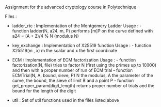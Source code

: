 Assignment for the advanced cryptology course in Polytechnique

Files :
- ladder_rtc : Implementation of the Montgomery Ladder
  Usage : - function ladder(N, a24, m, P) performs [m]P on the curve defined with a24 = (A + 2)/4 % N (modulus N)
  
 - key_exchange : Implementation of X25519 function
  Usage : - function X25519(m , x) m the scalar and x the first coordinate
  
 - ECM : Implementation of ECM factorization
  Usage : - function factorization(N, file) tries to factor N (first using the primes up to 10000) and then with a proper number of run of ECM trial
          - function ECMTrial(N, A, bound, sieve, P) N the modulus, A the parameter of the curve, the bound, the sieve of limit B and a point P
          - function get_proper_param(digit_length) returns proper number of trials and the bound for the length of the digit
          
- util : Set of util functions used in the files listed above
